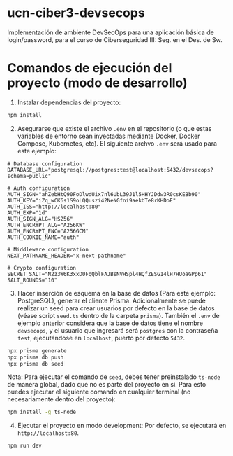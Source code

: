 # ucn-ciber3-devsecops
Implementación de ambiente DevSecOps para una aplicación básica de login/password, para el curso de Ciberseguridad III: Seg. en el Des. de Sw.

# Comandos de ejecución del proyecto (modo de desarrollo)

1. Instalar dependencias del proyecto:
```bash
npm install
```

2. Asegurarse que existe el archivo `.env` en el repositorio (o que estas variables de entorno sean inyectadas mediante Docker, Docker Compose, Kubernetes, etc). El siguiente archvo `.env` será usado para este ejemplo:
```dosini
# Database configuration
DATABASE_URL="postgresql://postgres:test@localhost:5432/devsecops?schema=public"

# Auth configuration
AUTH_SIGN="ahZebHtQ90FoDlwdUix7nl6UbL39J1l5HHYJDdw3R0csKEBb90"
AUTH_KEY="iZq_wCK6s1S9oLQQuszi42NeNGfni9aekbTe8rKHDoE"
AUTH_ISS="http://localhost:80"
AUTH_EXP="1d"
AUTH_SIGN_ALG="HS256"
AUTH_ENCRYPT_ALG="A256KW"
AUTH_ENCRYPT_ENC="A256GCM"
AUTH_COOKIE_NAME="auth"

# Middleware configuration
NEXT_PATHNAME_HEADER="x-next-pathname"

# Crypto configuration
SECRET_SALT="N2z3W6K3xxD0FqQblFAJBsNVHSpl4HQfZESG14lH7HUoaGPp61"
SALT_ROUNDS="10"
```

3. Hacer inserción de esquema en la base de datos (Para este ejemplo: PostgreSQL), generar el cliente Prisma.
Adicionalmente se puede realizar un seed para crear usuarios por defecto en la base de datos (véase script `seed.ts` dentro de la carpeta `prisma`). También el `.env` de ejemplo anterior considera que la base de datos tiene el nombre `devsecops`, y el usuario que ingresará será `postgres` con la contraseña `test`, ejecutándose en `localhost`, puerto por defecto `5432`.
```bash
npx prisma generate
npx prisma db push
npx prisma db seed
```
Nota: Para ejecutar el comando de `seed`, debes tener preinstalado `ts-node` de manera global, dado que no es parte del proyecto en sí. Para esto puedes ejecutar el siguiente comando en cualquier terminal (no necesariamente dentro del proyecto):
```bash
npm install -g ts-node
```

4. Ejecutar el proyecto en modo development:
Por defecto, se ejecutará en `http://localhost:80`.
```bash
npm run dev
```